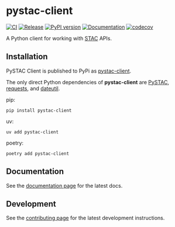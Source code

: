 # pystac-client

[![CI](https://github.com/stac-utils/pystac-client/actions/workflows/continuous-integration.yml/badge.svg)](https://github.com/stac-utils/pystac-client/actions/workflows/continuous-integration.yml)
[![Release](https://github.com/stac-utils/pystac-client/actions/workflows/release.yml/badge.svg)](https://github.com/stac-utils/pystac-client/actions/workflows/release.yml)
[![PyPI version](https://badge.fury.io/py/pystac-client.svg)](https://badge.fury.io/py/pystac-client)
[![Documentation](https://readthedocs.org/projects/pystac-client/badge/?version=stable)](https://pystac-client.readthedocs.io)
[![codecov](https://codecov.io/gh/stac-utils/pystac-client/branch/main/graph/badge.svg)](https://codecov.io/gh/stac-utils/pystac-client)

A Python client for working with [STAC](https://stacspec.org/) APIs.

## Installation

PySTAC Client is published to PyPi as [pystac-client](https://pypi.org/project/pystac-client/).

The only direct Python dependencies of **pystac-client** are [PySTAC](https://pystac.readthedocs.io),
[requests](https://docs.python-requests.org), and [dateutil](https://dateutil.readthedocs.io).

pip:

```shell
pip install pystac-client
```

uv:

```shell
uv add pystac-client
```

poetry:

```shell
poetry add pystac-client
```

## Documentation

See the [documentation page](https://pystac-client.readthedocs.io/en/latest/) for the latest docs.

## Development

See the [contributing page](https://pystac-client.readthedocs.io/en/latest/contributing.html) for the latest development instructions.
